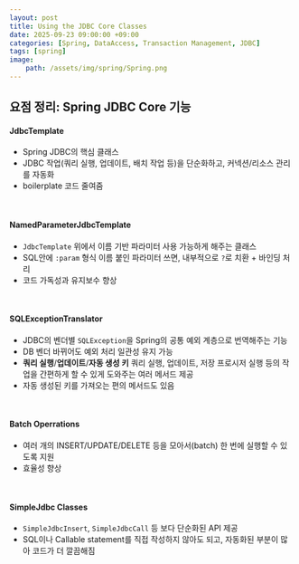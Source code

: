 ```yaml
---
layout: post
title: Using the JDBC Core Classes
date: 2025-09-23 09:00:00 +09:00
categories: [Spring, DataAccess, Transaction Management, JDBC]
tags: [spring]
image:
    path: /assets/img/spring/Spring.png
---
```


## 요점 정리: Spring JDBC Core 기능

#### JdbcTemplate

- Spring JDBC의 핵심 클래스
- JDBC 작업(쿼리 실행, 업데이트, 배치 작업 등)을 단순화하고, 커넥션/리소스 관리를 자동화
- boilerplate 코드 줄여줌

<br>

#### NamedParameterJdbcTemplate

- `JdbcTemplate` 위에서 이름 기반 파라미터 사용 가능하게 해주는 클래스
- SQL안에 `:param` 형식 이름 붙인 파라미터 쓰면, 내부적으로 `?`로 치환 + 바인딩 처리
- 코드 가독성과 유지보수 향상

<br>

#### SQLExceptionTranslator

- JDBC의 벤더별 `SQLException`을 Spring의 공통 예외 계층으로 번역해주는 기능
- DB 벤더 바뀌어도 예외 처리 일관성 유지 가능
- **쿼리 실행**/**업데이트**/**자동 생성 키** 쿼리 실행, 업데이트, 저장 프로시저 실행 등의 작업을 간편하게 할 수 있게 도와주는 여러 메서드 제공
- 자동 생성된 키를 가져오는 편의 메서드도 있음

<br>

#### Batch Operrations

- 여러 개의 INSERT/UPDATE/DELETE 등을 모아서(batch) 한 번에 실행할 수 있도록 지원
- 효율성 향상

<br>

#### SimpleJdbc Classes

- `SimpleJdbcInsert`, `SimpleJdbcCall` 등 보다 단순화된 API 제공
- SQL이나 Callable statement를 직접 작성하지 않아도 되고, 자동화된 부분이 많아 코드가 더 깔끔해짐

<br>

